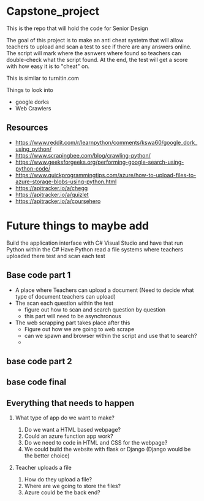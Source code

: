 # Capstone_project
This is the repo that will hold the code for Senior Design

The goal of this project is to make an anti cheat systetm that will allow teachers to upload and scan a test to see if there are any answers online.
The script will mark where the asnwers where found so teachers can double-check what the script found.
At the end, the test will get a score with how easy it is to "cheat" on.

This is similar to turnitin.com

Things to look into
* google dorks
* Web Crawlers

## Resources
- https://www.reddit.com/r/learnpython/comments/kswa60/google_dork_using_python/
- https://www.scrapingbee.com/blog/crawling-python/
- https://www.geeksforgeeks.org/performing-google-search-using-python-code/
- https://www.quickprogrammingtips.com/azure/how-to-upload-files-to-azure-storage-blobs-using-python.html
- https://apitracker.io/a/chegg
- https://apitracker.io/a/quizlet
- https://apitracker.io/a/coursehero

# Future things to maybe add
Build the application interface with C# Visual Studio and have that run Python within the C#
Have Python read a file systems where teachers uploaded there test and scan each test

## Base code part 1
* A place where Teachers can upload a document (Need to decide what type of document teachers can upload)
* The scan each question within the test
  * figure out how to scan and search question by question
  * this part will need to be asynchronous
* The web scrapping part takes place after this
  * Figure out how we are going to web scrape
  * can we spawn and browser within the script and use that to search?
  * 



## base code part 2



## base code final



## Everything that needs to happen
1. What type of app do we want to make?
   1. Do we want a HTML based webpage?
   2. Could an azure function app work?
   3. Do we need to code in HTML and CSS for the webpage?
   4. We could build the website with flask or Django (Django would be the better choice)

2. Teacher uploads a file
   1. How do they upload a file?
   2. Where are we going to store the files?
   3. Azure could be the back end?
